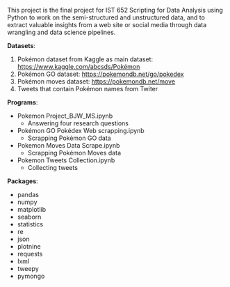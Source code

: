 This project is the final project for IST 652 Scripting for Data Analysis using Python to work on the semi-structured and unstructured data, and to extract valuable insights from a web site or social media through data wrangling and data science pipelines.


**Datasets**:
1. Pokémon dataset from Kaggle as main dataset:  https://www.kaggle.com/abcsds/Pokémon
2. Pokémon GO dataset: https://pokemondb.net/go/pokedex
3. Pokémon moves dataset:  https://pokemondb.net/move
4. Tweets that contain Pokémon names from Twiter
  
 
   
**Programs**:  
* Pokemon Project_BJW_MS.ipynb  
     - Answering four research questions  
* Pokémon GO Pokédex Web scrapping.ipynb  
     - Scrapping Pokémon GO data  
* Pokemon Moves Data Scrape.ipynb  
     - Scrapping Pokémon Moves data  
* Pokemon Tweets Collection.ipynb  
     - Collecting tweets  
    
  

**Packages**:  
* pandas  
* numpy  
* matplotlib  
* seaborn  
* statistics  
* re  
* json  
* plotnine  
* requests  
* lxml  
* tweepy  
* pymongo  
